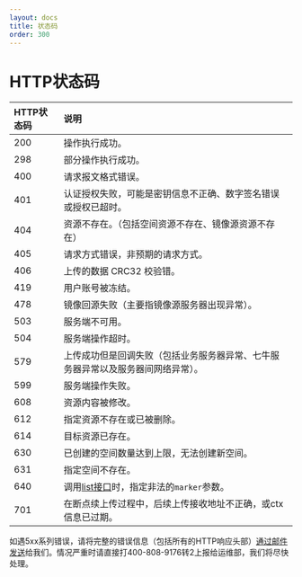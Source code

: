 ```yaml
---
layout: docs
title: 状态码
order: 300
---
```


<a id="codes"></a>
# HTTP状态码

HTTP状态码 | 说明
:--------- | :---------
200        | 操作执行成功。
298        | 部分操作执行成功。
400	       | 请求报文格式错误。
401	       | 认证授权失败，可能是密钥信息不正确、数字签名错误或授权已超时。
404        | 资源不存在。（包括空间资源不存在、镜像源资源不存在）
405	       | 请求方式错误，非预期的请求方式。
406        | 上传的数据 CRC32 校验错。
419        | 用户账号被冻结。
478        | 镜像回源失败（主要指镜像源服务器出现异常）。
503        | 服务端不可用。
504        | 服务端操作超时。
579        | 上传成功但是回调失败（包括业务服务器异常、七牛服务器异常以及服务器间网络异常）。
599	       | 服务端操作失败。
608	       | 资源内容被修改。
612	       | 指定资源不存在或已被删除。
614	       | 目标资源已存在。
630	       | 已创建的空间数量达到上限，无法创建新空间。
631	       | 指定空间不存在。
640        | 调用[list接口](/docs/v6/api/reference/rs/list.html)时，指定非法的`marker`参数。
701	       | 在断点续上传过程中，后续上传接收地址不正确，或ctx信息已过期。

如遇5xx系列错误，请将完整的错误信息（包括所有的HTTP响应头部）[通过邮件发送](mailto:support@qiniu.com?subject=5xx错误日志)给我们。情况严重时请直接打400-808-9176转2上报给运维部，我们将尽快处理。  
